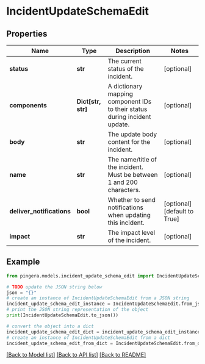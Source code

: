 # IncidentUpdateSchemaEdit


## Properties

Name | Type | Description | Notes
------------ | ------------- | ------------- | -------------
**status** | **str** | The current status of the incident. | [optional] 
**components** | **Dict[str, str]** | A dictionary mapping component IDs to their status during incident update. | [optional] 
**body** | **str** | The update body content for the incident. | [optional] 
**name** | **str** | The name/title of the incident. Must be between 1 and 200 characters. | [optional] 
**deliver_notifications** | **bool** | Whether to send notifications when updating this incident. | [optional] [default to True]
**impact** | **str** | The impact level of the incident. | [optional] 

## Example

```python
from pingera.models.incident_update_schema_edit import IncidentUpdateSchemaEdit

# TODO update the JSON string below
json = "{}"
# create an instance of IncidentUpdateSchemaEdit from a JSON string
incident_update_schema_edit_instance = IncidentUpdateSchemaEdit.from_json(json)
# print the JSON string representation of the object
print(IncidentUpdateSchemaEdit.to_json())

# convert the object into a dict
incident_update_schema_edit_dict = incident_update_schema_edit_instance.to_dict()
# create an instance of IncidentUpdateSchemaEdit from a dict
incident_update_schema_edit_from_dict = IncidentUpdateSchemaEdit.from_dict(incident_update_schema_edit_dict)
```
[[Back to Model list]](../README.md#documentation-for-models) [[Back to API list]](../README.md#documentation-for-api-endpoints) [[Back to README]](../README.md)


